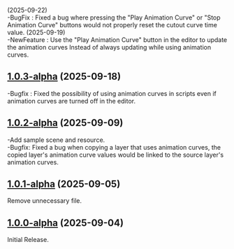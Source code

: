 (2025-09-22) <br>
-BugFix : Fixed a bug where pressing the "Play Animation Curve" or "Stop Animation Curve" buttons would not properly reset the cutout curve time value.
(2025-09-19) <br>
-NewFeature : Use the "Play Animation Curve" button in the editor to update the animation curves Instead of always updating while using animation curves.

## [1.0.3-alpha](https://github.com/bailknight1/spriteEffect/tree/1.0.3-alpha) (2025-09-18)
-Bugfix : Fixed the possibility of using animation curves in scripts even if animation curves are turned off in the editor.
## [1.0.2-alpha](https://github.com/bailknight1/spriteEffect/tree/1.0.2-alpha) (2025-09-09)
-Add sample scene and resource.<br>
-Bugfix: Fixed a bug when copying a layer that uses animation curves, the copied layer's animation curve values ​​would be linked to the source layer's animation curves.
## [1.0.1-alpha](https://github.com/bailknight1/spriteEffect/tree/1.0.1-alpha) (2025-09-05)
Remove unnecessary file.
## [1.0.0-alpha](https://github.com/bailknight1/spriteEffect/tree/1.0.0-alpha) (2025-09-04)
Initial Release.
